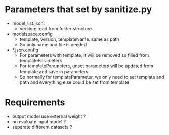 # Parameters that set by sanitize.py

- model_list.json:
    + version: read from folder structure
- modelspace.config
    + template, version, templateName: same as path
    + So only name and file is needed
- *.json.config
    + For parameters with template, it will be removed so filled from templateParameters
    + For templateParameters, unset parameters will be updated from template and save in parameters
    + So normally for templateParameter, we only need to set template and path and everything else could be set from template

# Requirements

- output model use external weight ?
- no evaluate input model ?
- separate different datasets ?
